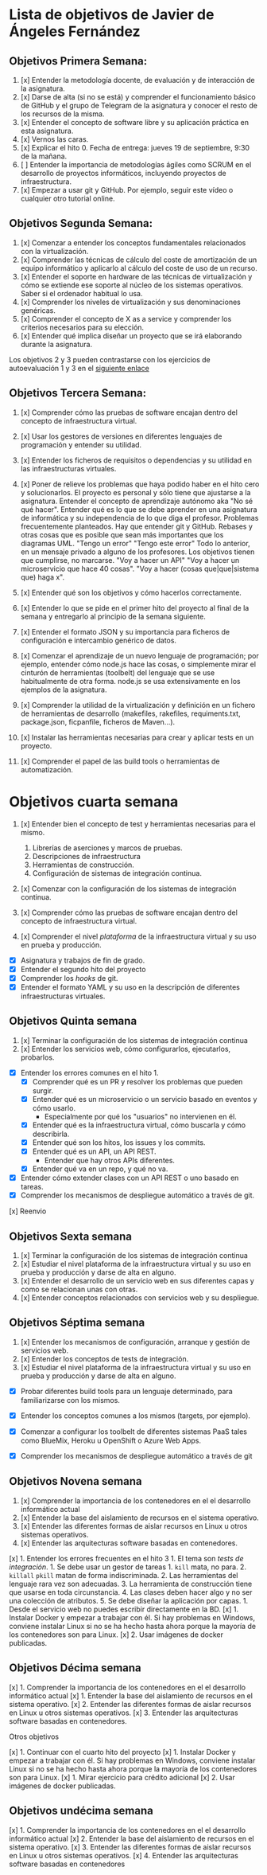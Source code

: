 

Lista de objetivos de Javier de Ángeles Fernández
=================================================

## Objetivos Primera Semana:

1. [x] Entender la metodología docente, de evaluación y de interacción de la asignatura.
2. [x] Darse de alta (si no se está) y comprender el funcionamiento básico de GitHub y el grupo de Telegram de la asignatura y conocer el resto de los recursos de la misma.
3. [x] Entender el concepto de software libre y su aplicación práctica en esta asignatura.
4. [x] Vernos las caras.
5. [x] Explicar el hito 0. Fecha de entrega: jueves 19 de septiembre, 9:30 de la mañana.
6. [ ] Entender la importancia de metodologías ágiles como SCRUM en el desarrollo de proyectos informáticos, incluyendo proyectos de infraestructura.
7. [x] Empezar a usar git y GitHub. Por ejemplo, seguir este vídeo o cualquier otro tutorial online.


## Objetivos Segunda Semana:

1. [x] Comenzar a entender los conceptos fundamentales relacionados con la virtualización.
2. [x] Comprender las técnicas de cálculo del coste de amortización de un equipo informático y aplicarlo al cálculo del coste de uso de un recurso.
3. [x] Entender el soporte en hardware de las técnicas de virtualización y cómo se extiende ese soporte al núcleo de los sistemas operativos. Saber si el ordenador habitual lo usa.
4. [x] Comprender los niveles de virtualización y sus denominaciones genéricas.
5. [x] Comprender el concepto de X as a service y comprender los criterios necesarios para su elección.
6. [x] Entender qué implica diseñar un proyecto que se irá elaborando durante la asignatura.


Los objetivos 2 y 3 pueden contrastarse con los ejercicios de autoevaluación 1 y 3 en el [siguiente enlace](https://github.com/jdafer98/meta/blob/master/auto_tema_1)

## Objetivos Tercera Semana:

1. [x] Comprender cómo las pruebas de software encajan dentro del concepto de infraestructura virtual.
2. [x] Usar los gestores de versiones en diferentes lenguajes de programación y entender su utilidad.
3. [x] Entender los ficheros de requisitos o dependencias y su utilidad en las infraestructuras virtuales.



4. [x] Poner de relieve los problemas que haya podido haber en el hito cero y solucionarlos.
        El proyecto es personal y sólo tiene que ajustarse a la asignatura.
        Entender el concepto de aprendizaje autónomo aka "No sé qué hacer".
        Entender qué es lo que se debe aprender en una asignatura de informática y su independencia de lo que diga el profesor.
        Problemas frecuentemente planteados.
            Hay que entender git y GitHub.
                Rebases y otras cosas que es posible que sean más importantes que los diagramas UML.
            "Tengo un error"
            "Tengo este error"
            Todo lo anterior, en un mensaje privado a alguno de los profesores.
        Los objetivos tienen que cumplirse, no marcarse.
        "Voy a hacer un API"
        "Voy a hacer un microservicio que hace 40 cosas".
        "Voy a hacer (cosas que|que|sistema que) haga x".

5. [x] Entender qué son los objetivos y cómo hacerlos correctamente.

6. [x] Entender lo que se pide en el primer hito del proyecto al final de la semana y entregarlo al principio de la semana siguiente.

7. [x] Entender el formato JSON y su importancia para ficheros de configuración e intercambio genérico de datos.

8. [x] Comenzar el aprendizaje de un nuevo lenguaje de programación; por ejemplo, entender cómo node.js hace las cosas, o simplemente mirar el cinturón de herramientas (toolbelt) del lenguaje que se use habitualmente de otra forma. node.js se usa extensivamente en los ejemplos de la asignatura.

9. [x] Comprender la utilidad de la virtualización y definición en un fichero de herramientas de desarrollo (makefiles, rakefiles, requiments.txt, package.json, ficpanfile, ficheros de Maven...).

10. [x] Instalar las herramientas necesarias para crear y aplicar tests en un proyecto.

11. [x] Comprender el papel de las build tools o herramientas de automatización.


# Objetivos cuarta semana

1. [x] Entender bien el concepto de test y herramientas necesarias para el mismo.
   1. Librerías de aserciones y marcos de pruebas.
   2. Descripciones de infraestructura
   3. Herramientas de construcción.
   4. Configuración de sistemas de integración continua.
1. [x] Comenzar con la configuración de los sistemas de integración
   continua.
   
2. [x] Comprender cómo las pruebas de software encajan dentro del concepto
   de infraestructura virtual.
   
2. [x] Comprender el nivel *plataforma* de la infraestructura virtual y su uso en prueba y producción.


* [x] Asignatura y trabajos de fin de grado.
* [x] Entender el segundo hito del proyecto
* [x] Comprender los *hooks* de git.
* [x] Entender el formato YAML y su uso en la descripción de diferentes infraestructuras virtuales.

## Objetivos Quinta semana


1. [x] Terminar la configuración de los sistemas de integración continua
2. [x] Entender los servicios web, cómo configurarlos, ejecutarlos, probarlos.


* [x] Entender los errores comunes en el hito 1.
  * [x] Comprender qué es un PR y resolver los problemas que pueden
    surgir.
  * [x] Entender qué es un microservicio o un servicio basado en eventos y
    cómo usarlo.
    * Especialmente por qué los "usuarios" no intervienen en él.
  * [x] Entender qué es la infraestructura virtual, cómo buscarla y cómo
    describirla. 
  * [x] Entender qué son los hitos, los issues y los commits.
  * [x] Entender qué es un API, un API REST.
    * Entender que hay otros APIs diferentes.
  * [x] Entender qué va en un repo, y qué no va.
* [x] Entender cómo extender clases con un API REST o uno basado en tareas.
* [x] Comprender los mecanismos de despliegue automático a través de git.

[x] Reenvio

## Objetivos Sexta semana


1. [x] Terminar la configuración de los sistemas de integración continua
2. [x] Estudiar el nivel plataforma de la infraestructura virtual y su uso en prueba y producción y darse de alta en alguno.
3. [x] Entender el desarrollo de un servicio web en sus diferentes capas y como se relacionan unas con otras.
4. [x] Entender conceptos relacionados con servicios web y su despliegue.

## Objetivos Séptima semana


1. [x] Entender los mecanismos de configuración, arranque y gestión de servicios web.
2. [x] Entender los conceptos de tests de integración.
3. [x] Estudiar el nivel plataforma de la infraestructura virtual y su uso en prueba y producción y darse de alta en alguno.


 - [x] Probar diferentes build tools para un lenguaje determinado, para familiarizarse con los mismos.
 -  [x] Entender los conceptos comunes a los mismos (targets, por ejemplo).
 -  [x] Comenzar a configurar los toolbelt de diferentes sistemas PaaS tales como BlueMix, Heroku u OpenShift o Azure Web Apps.
 -  [x] Comprender los mecanismos de despliegue automático a través de git


## Objetivos Novena semana


1. [x] Comprender la importancia de los contenedores en el el desarrollo informático actual
2. [x] Entender la base del aislamiento de recursos en el sistema operativo.
3. [x] Entender las diferentes formas de aislar recursos en Linux u otros sistemas operativos.
4. [x] Entender las arquitecturas software basadas en contenedores.


[x] 1. Entender los errores frecuentes en el hito 3
	1. El tema son *tests de integración*.
	1. Se debe usar un gestor de tareas
	  1. `kill` mata, no para.
	  2. `killall` `pkill` matan de forma indiscriminada.
	2. Las herramientas del lenguaje rara vez son adecuadas.
	3. La herramienta de construcción tiene que usarse en toda circunstancia.
	4. Las clases deben hacer algo y no ser una colección de atributos.
	5. Se debe diseñar la aplicación por capas.
		1. Desde el servicio web no puedes escribir directamente en la BD.
[x] 1. Instalar Docker y empezar a trabajar con él. Si hay problemas en
   Windows, conviene instalar Linux si no se ha hecho hasta ahora
   porque la mayoría de los contenedores son para Linux.
[x] 2. Usar imágenes de docker publicadas. 


## Objetivos Décima semana


[x] 1. Comprender la importancia de los contenedores en el el desarrollo
   informático actual
[x] 1. Entender la base del aislamiento de recursos en el sistema operativo.
[x] 2. Entender las diferentes formas de aislar recursos en Linux u otros sistemas operativos.
[x] 3. Entender las arquitecturas software basadas en contenedores.

Otros objetivos

[x] 1. Continuar con el cuarto hito del proyecto
[x] 1. Instalar Docker y empezar a trabajar con él. Si hay problemas en
   Windows, conviene instalar Linux si no se ha hecho hasta ahora
   porque la mayoría de los contenedores son para Linux.
[x] 1. Mirar ejercicio para crédito adicional
[x] 2. Usar imágenes de docker publicadas. 

## Objetivos undécima semana


[x] 1. Comprender la importancia de los contenedores en el el desarrollo informático actual
[x] 2. Entender la base del aislamiento de recursos en el sistema operativo.
[x] 3. Entender las diferentes formas de aislar recursos en Linux u otros sistemas operativos.
[x] 4. Entender las arquitecturas software basadas en contenedores


